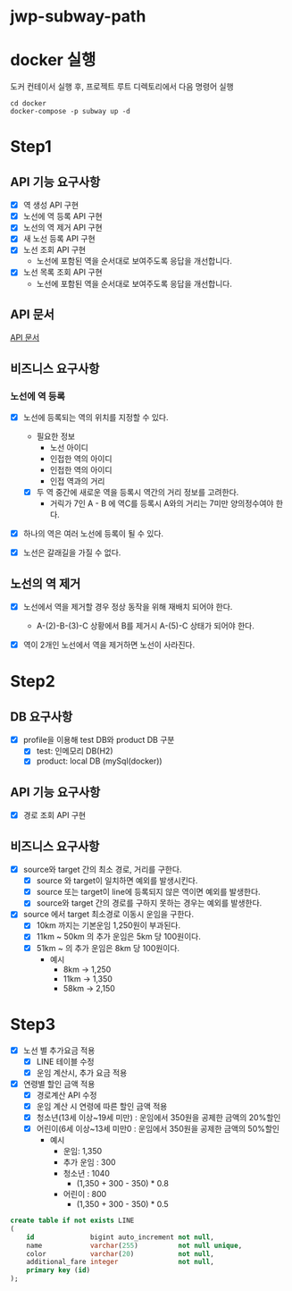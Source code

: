# jwp-subway-path

# docker 실행

도커 컨테이서 실행 후, 프로젝트 루트 디렉토리에서 다음 명령어 실행

```text
cd docker
docker-compose -p subway up -d
```

# Step1

## API 기능 요구사항

- [x] 역 생성 API 구현
- [x] 노선에 역 등록 API 구현
- [x] 노선의 역 제거 API 구현
- [x] 새 노선 등록 API 구현
- [x] 노선 조회 API 구현
    - 노선에 포함된 역을 순서대로 보여주도록 응답을 개선합니다.
- [x] 노선 목록 조회 API 구현
    - 노선에 포함된 역을 순서대로 보여주도록 응답을 개선합니다.

## API 문서

[API 문서](https://documenter.getpostman.com/view/19074157/2s93ebSqu4)

## 비즈니스 요구사항

### 노선에 역 등록

- [x] 노선에 등록되는 역의 위치를 지정할 수 있다.
    - 필요한 정보
        - 노선 아이디
        - 인접한 역의 아이디
        - 인접한 역의 아이디
        - 인접 역과의 거리
    - [x] 두 역 중간에 새로운 역을 등록시 역간의 거리 정보를 고려한다.
        - 거릭가 7인 A - B 에 역C를 등록시 A와의 거리는 7미만 양의정수여야 한다.

- [x] 하나의 역은 여러 노선에 등록이 될 수 있다.

- [x] 노선은 갈래길을 가질 수 없다.

## 노선의 역 제거

- [x] 노선에서 역을 제거할 경우 정상 동작을 위해 재배치 되어야 한다.
    - A-(2)-B-(3)-C 상황에서 B를 제거시 A-(5)-C 상태가 되어야 한다.

- [x] 역이 2개인 노선에서 역을 제거하면 노선이 사라진다.

# Step2

## DB 요구사항

- [x] profile을 이용해 test DB와 product DB 구분
    - [x] test: 인메모리 DB(H2)
    - [x] product: local DB (mySql(docker))

## API 기능 요구사항

- [x] 경로 조회 API 구현

## 비즈니스 요구사항

- [x] source와 target 간의 최소 경로, 거리를 구한다.
    - [x] source 와 target이 일치하면 예외를 발생시킨다.
    - [x] source 또는 target이 line에 등록되지 않은 역이면 예외를 발생한다.
    - [x] source와 target 간의 경로를 구하지 못하는 경우는 예외를 발생한다.
- [x] source 에서 target 최소경로 이동시 운임을 구한다.
    - [x] 10km 까지는 기본운임 1,250원이 부과된다.
    - [x] 11km ~ 50km 의 추가 운임은 5km 당 100원이다.
    - [x] 51km ~ 의 추가 운임은 8km 당 100원이다.
        - 예시
            - 8km -> 1,250
            - 11km -> 1,350
            - 58km -> 2,150

# Step3

- [x] 노선 별 추가요금 적용
    - [x] LINE 테이블 수정
    - [x] 운임 계산시, 추가 요금 적용
- [x] 연령별 할인 금액 적용
  - [x] 경로계산 API 수정
  - [x] 운임 계산 시 연령에 따른 할인 금액 적용
  - [x] 청소년(13세 이상~19세 미만) : 운임에서 350원을 공제한 금액의 20%할인
  - [x] 어린이(6세 이상~13세 미만0 : 운임에서 350원을 공제한 금액의 50%할인
    - 예시
      - 운임: 1,350
      - 추가 운임 : 300
      - 청소년 : 1040
        - (1,350 + 300 - 350) * 0.8
      - 어린이 : 800
        - (1,350 + 300 - 350) * 0.5
```sql
create table if not exists LINE
(
    id              bigint auto_increment not null,
    name            varchar(255)          not null unique,
    color           varchar(20)           not null,
    additional_fare integer               not null,
    primary key (id)
);
```
